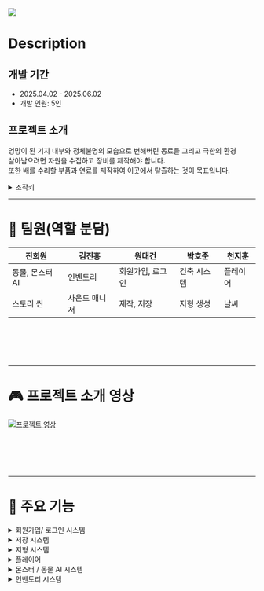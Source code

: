 <img src="https://readme-decorate.vercel.app/api/get?type=star&text=Zone:Antarctica&width=1200&height=200&fontSize=80&fontWeight=800&useGradient=true&fontColor=%23FFFFFF&backgroundColor=%23c9c9c9&gradientColor1=%23FFFFFF&gradientColor2=%230000FF">


# Description
## 개발 기간
- 2025.04.02 - 2025.06.02
- 개발 인원: 5인

## 프로젝트 소개
엉망이 된 기지 내부와 정체불명의 모습으로 변해버린 동료들 그리고 극한의 환경  
살아남으려면 자원을 수집하고 장비를 제작해야 합니다.  
또한 배를 수리할 부품과 연료를 제작하여 이곳에서 탈출하는 것이 목표입니다.

<details>
  <summary>조작키</summary>

- 이동 : WASD
- 점프: Space
- 공격: 좌클릭 / 총: 우클릭 + 좌클릭(우클릭 누르면서 좌클릭)
- 인벤토리: Tab
- 제작: K
- 건축: B / 클릭
- 줍기: 우클릭
- 먹기: 우클릭
- 버리기: 좌클릭

</details>


---
# 🤝 팀원(역할 분담)

| 진희원 | 김진홍 | 원대건 | 박호준 | 천지훈 |
|----|----|----|----|----|
| 동물, 몬스터 AI | 인벤토리 | 회원가입, 로그인 | 건축 시스템 | 플레이어 |
| 스토리 씬 | 사운드 매니저 | 제작, 저장 | 지형 생성 | 날씨 |

<br><br>
<br><br>

---
# 🎮 프로젝트 소개 영상

[![프로젝트 영상](https://img.youtube.com/vi/Lwh7YiFHHyY/0.jpg)](https://youtu.be/Lwh7YiFHHyY)

</a>


<br><br>
<br><br>

---
# 🎲 주요 기능
  
</details>
<details><summary>회원가입/ 로그인 시스템</summary>

### 회원가입/ 로그인 시스템 
<img src="https://teamsparta.notion.site/image/attachment%3A9a91930b-5e77-4ab8-828d-ef55eeb868dd%3Aimage.png?table=block&id=2012dc3e-f514-80b5-b2a6-d144b9ff5c77&spaceId=83c75a39-3aba-4ba4-a792-7aefe4b07895&width=1010&userId=&cache=v2" width="400" height="300" />

- Firebase Realtime Database를 활용한 사용자 정보 저장 및 조회
- 이메일 기반의 로그인 / 회원가입 시스템 구현
- UI 상에서 입력 검증, 중복 검사, 예외 처리 등 UX 개선 요소 반영
- 데이터 저장 시 Push 키 기반 고유 식별자 생성으로 사용자별 분리 관리

---
<br><br>
  
</details>
<details><summary>저장 시스템</summary>
  
### 저장 시스템
<img src="https://teamsparta.notion.site/image/attachment%3A0c933cc0-ddce-4110-8cf1-47894516de3f%3Aimage.png?table=block&id=2012dc3e-f514-8069-86f5-d2716a135fa0&spaceId=83c75a39-3aba-4ba4-a792-7aefe4b07895&width=1010&userId=&cache=v2" width="400" height="300" />
  
- 게임의 진행 상황을 슬롯 단위로 저장/불러오기 가능하도록 구성
- 저장 슬롯은 유저 키 + 슬롯 번호 조합으로 유일하게 식별
- 저장 후 게임 재시작 시 해당 슬롯 데이터로 즉시 적용
- Firebase Realtime Database를 기반으로 클라우드 저장 기능 구현

---
<br><br>
  
</details>
<details><summary>지형 시스템</summary>
  
### 지형 시스템
<img width="400" height="300" alt="image" src="https://github.com/user-attachments/assets/1731f8e1-c343-4a67-873c-ffeadd4190bc" />

대규모 월드의 동적 지형 생성

- 월드는 Voxel 기반으로 구성, 지형은 플레이어 주변만 동적으로 생성
- 성능을 위해 월드를 청크 단위로 분할하여 로드/언로드 -> 메쉬 데이터 생성시에도 이득

비동기 지형 처리 (멀티스레딩)

- 청크 생성과 로딩은 백그라운드 스레드에서 실행되어 메인스레드 성능을 보호
- 작업 완료 후 MainThreadDispatcher를 통해 Unity API 호출을 메인스레드에서 안전하게 진행

청크 -> 리전 단위 저장 구조

- 청크들을 리전 단위로 묶어 한 파일로 저장
- 디스크 IO 횟수 감소, 용량 절약

런타임 지형 편집

- 복셀 밀도 값을 동적으로 수정 가능
- 밀도 값이 바뀌면 메쉬를 재생성하여 렌더링

쉐이더 연동 텍스쳐 블렌딩

- 복셀의 밀도 정보를 Vertex Color로 전달하여 Shader Graph에서 눈/흙 텍스쳐를 혼합
- 지형 상태를 시각적으로 피드백

필터 기반 지형 생성 시스템

- ScriptableObject 기반의 필터 체인 시스템 구성
- 예: Perlin 노이즈 강도, 높이 제한, 경사도 제한 등의 필터를 조합해 다양한 지형 생성


---
<br><br>

</details>
<details><summary>플레이어 </summary>

### 플레이어 컨디션

<img src="https://teamsparta.notion.site/image/attachment%3A2531cd2f-1ffa-47d3-b24d-d85b5ba7ba51%3Aimage.png?table=block&id=2022dc3e-f514-807b-8744-d58822340d3d&spaceId=83c75a39-3aba-4ba4-a792-7aefe4b07895&width=1010&userId=&cache=v2" width="400" height="300" />

- 배고픔, 갈증, 추위 등의 수치가 **시간과 날씨에 따라 자연스럽게 변화**
- 상태가 단순 수치가 아니라 **게임플레이에 실질적 영향** 주도록 구현
- `float` 변수로 상태 수치 관리 (`hunger`, `thirst`, `cold`, `mental` 등)
- `Image.fillAmount`로 상태바 UI 실시간 표시
- `WeatherType` Enum과 `isInColdWeather` 플래그로 추위 판정 처리
- 상태 수치에 따라 **이동 속도 감소, 회복 불가 등 부가 효과 연계**
- 날씨 시스템과 컨디션 시스템을 연결
    
    (예: 폭풍이면 추위가 빠르게 누적되고 스태미나 회복이 중단됨)
    
- 모닥불 근처에서는 자동으로 회복되도록 트리거 조건 설정

---

<br><br>


</details>
<details><summary>몬스터 / 동물 AI 시스템</summary>

### 몬스터 / 동물 AI 시스템
<img src="https://teamsparta.notion.site/image/attachment%3Aa063d4fa-d366-47fb-aedb-96ce87f6b45b%3Aimage.png?table=block&id=2012dc3e-f514-8042-b374-cc2525150aed&spaceId=83c75a39-3aba-4ba4-a792-7aefe4b07895&width=1010&userId=&cache=v2" width="400" height="300" />

Weather
- 날씨 상태를 `Sunny`, `Rainy`, `Hot`, `Snow` 네 가지로 설정
- `SetRandomWeather()`: 1~100 사이 난수를 생성해 25% 확률로 각 날씨를 결정
- 게임 시작 시 `Start()`에서 날씨를 랜덤하게 설정

UIWeather
- 날씨 UI 관리
    - `sunny`, `rainy`, `hot`, `snow` 게임 오브젝트를 통해 현재 날씨 상태를 UI로 표시
- 날씨 효과 적용 (`Update`)
    - `Weather` 클래스에서 `currentWeather` 값을 가져와 현재 날씨를 확인
    - 모든 날씨 UI 요소를 초기화한 후 현재 날씨에 맞는 UI를 활성화
    - `rainParticle` 및 `snowParticle`이 존재하면 해당 날씨에서 파티클 효과 재생
- 파티클 위치 조정 (`LateUpdate`)
    - 카메라의 위치를 기준으로 `rainParticle`과 `snowParticle`의 위치를 조정하여 플레이어 이동 시에도 파티클이 따라오도록 설정


---
<br><br>

</details>
<details><summary>인벤토리 시스템</summary>

### 인벤토리리 시스템

<img src="https://github.com/user-attachments/assets/a499cb15-a097-49b3-b229-7222eda741b4" width="400" height="300" alt="image" />

- 인벤토리 시스템 구조:	InventoryBase, InventoryManager를 중심으로 다양한 UI 인벤토리 요소(UIInventory, UIEquip, UIQuickSlot)을 관리
- 슬롯 시스템:	SlotBase를 상속한 EquipSlot, InventorySlot 등이 있으며, 각 슬롯은 클릭 및 마우스 오버 이벤트를 처리
- 툴팁 기능:	Tooltip, TooltipController, TooltipDataBuilder 등을 통해 아이템에 마우스를 올리면 설명창 표시
- 아이템 정보 관리:	ItemData, ItemObject, ItemEffectProcessor를 통해 아이템의 속성, 효과를 정의하고 적용
- 상호작용 시스템:	Interaction을 통해 카메라 중심에 Raycast로 상호작용 가능한 오브젝트 탐색 및 상호작용 UI 제공
- 싱글톤 패턴 사용:	InventoryManager는 Singleton 패턴으로 전역 UI 접근 제공


<br><br>

</details>
